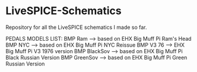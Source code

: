 # LiveSPICE-Schematics
Repository for all the LiveSPICE schematics I made so far.

PEDALS MODELS LIST:
BMP Ram --> based on EHX Big Muff Pi Ram's Head
BMP NYC --> based on EHX Big Muff Pi NYC Reissue
BMP V3 76 --> EHX Big Muff Pi V3 1976 version
BMP BlackSov --> based on EHX Big Muff Pi Black Russian Version
BMP GreenSov --> based on EHX Big Muff Pi Green Russian Version
